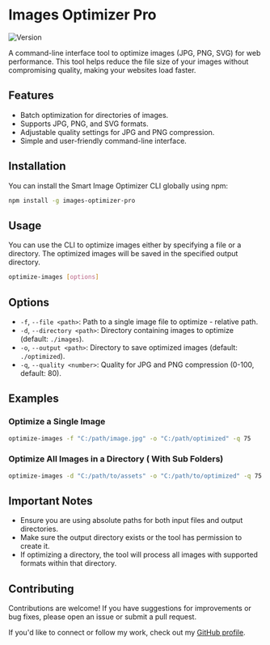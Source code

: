 # Images Optimizer Pro

![Version](https://img.shields.io/npm/v/smart-image-optimizer)

A command-line interface tool to optimize images (JPG, PNG, SVG) for web performance. This tool helps reduce the file size of your images without compromising quality, making your websites load faster.

## Features

- Batch optimization for directories of images.
- Supports JPG, PNG, and SVG formats.
- Adjustable quality settings for JPG and PNG compression.
- Simple and user-friendly command-line interface.

## Installation

You can install the Smart Image Optimizer CLI globally using npm:

```bash
npm install -g images-optimizer-pro
```

## Usage

You can use the CLI to optimize images either by specifying a file or a directory. The optimized images will be saved in the specified output directory.

```bash
optimize-images [options]
```

## Options

- `-f`, `--file <path>`: Path to a single image file to optimize - relative path.
- `-d`, `--directory <path>`: Directory containing images to optimize (default: `./images`).
- `-o`, `--output <path>`: Directory to save optimized images (default: `./optimized`).
- `-q`, `--quality <number>`: Quality for JPG and PNG compression (0-100, default: 80).

## Examples

### Optimize a Single Image

```bash
optimize-images -f "C:/path/image.jpg" -o "C:/path/optimized" -q 75
```

### Optimize All Images in a Directory ( With Sub Folders)

```bash
optimize-images -d "C:/path/to/assets" -o "C:/path/to/optimized" -q 75
```

## Important Notes

- Ensure you are using absolute paths for both input files and output directories.
- Make sure the output directory exists or the tool has permission to create it.
- If optimizing a directory, the tool will process all images with supported formats within that directory.

## Contributing

Contributions are welcome! If you have suggestions for improvements or bug fixes, please open an issue or submit a pull request.

If you'd like to connect or follow my work, check out my [GitHub profile](https://github.com/vigneshpamu).
